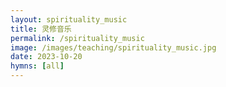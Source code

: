 ```yaml
---
layout: spirituality_music
title: 灵修音乐
permalink: /spirituality_music
image: /images/teaching/spirituality_music.jpg
date: 2023-10-20
hymns: [all]
---
```



